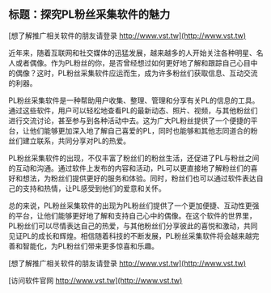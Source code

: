 ## **标题：探究PL粉丝采集软件的魅力**

[想了解推广相关软件的朋友请登录 http://www.vst.tw](http://www.vst.tw)

近年来，随着互联网和社交媒体的迅猛发展，越来越多的人开始关注各种明星、名人或者偶像。作为PL粉丝的你，是否曾经想过如何更好地了解和跟踪自己心目中的偶像？这时，PL粉丝采集软件应运而生，成为许多粉丝们获取信息、互动交流的利器。

PL粉丝采集软件是一种帮助用户收集、整理、管理和分享有关PL的信息的工具。通过这些软件，用户可以轻松地查看PL的最新动态、照片、视频，与其他粉丝们进行交流讨论，甚至参与到各种活动中去。这为广大PL粉丝提供了一个便捷的平台，让他们能够更加深入地了解自己喜爱的PL，同时也能够和其他志同道合的粉丝们建立联系，共同分享对PL的热爱。

PL粉丝采集软件的出现，不仅丰富了粉丝们的粉丝生活，还促进了PL与粉丝之间的互动和沟通。通过软件上发布的内容和活动，PL可以更直接地了解粉丝们的喜好和想法，为粉丝们提供更好的服务和体验。同时，粉丝们也可以通过软件表达自己的支持和热情，让PL感受到他们的爱意和关怀。

总的来说，PL粉丝采集软件的出现为PL粉丝们提供了一个更加便捷、互动性更强的平台，让他们能够更好地了解和支持自己心中的偶像。在这个软件的世界里，PL粉丝们可以尽情表达自己的热爱，与其他粉丝们分享彼此的喜悦和激动，共同见证PL的成长和辉煌。相信随着科技的不断发展，PL粉丝采集软件将会越来越完善和智能化，为PL粉丝们带来更多惊喜和乐趣。

[想了解推广相关软件的朋友请登录 http://www.vst.tw](http://www.vst.tw)


[访问软件官网 http://www.vst.tw](http://www.vst.tw)
